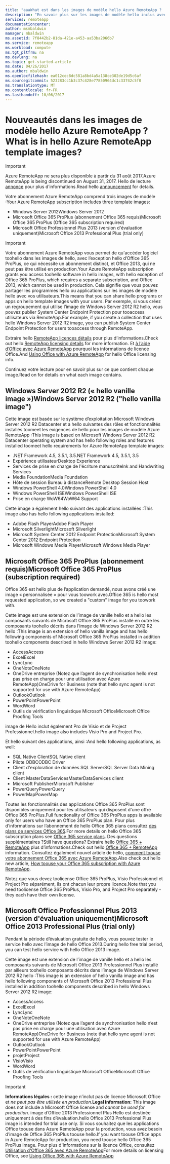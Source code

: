 ```yaml
---
title: "aaaWhat est dans les images de modèle hello Azure RemoteApp ? | Microsoft Docs"
description: "En savoir plus sur les images de modèle hello inclus avec Azure RemoteApp."
services: remoteapp
documentationcenter: 
author: msmbaldwin
manager: mbaldwin
ms.assetid: 7f8442b2-81da-421e-a453-aa53ba2066b7
ms.service: remoteapp
ms.workload: compute
ms.tgt_pltfrm: na
ms.devlang: na
ms.topic: get-started-article
ms.date: 04/26/2017
ms.author: mbaldwin
ms.openlocfilehash: ea012cec8dc581a8bd4a5a138ce302de19d5c6af
ms.sourcegitcommit: 523283cc1b3c37c428e77850964dc1c33742c5f0
ms.translationtype: MT
ms.contentlocale: fr-FR
ms.lasthandoff: 10/06/2017
---
```

# <a name="what-is-in-hello-azure-remoteapp-template-images"></a><span data-ttu-id="d972d-104">Nouveautés dans les images de modèle hello Azure RemoteApp ?</span><span class="sxs-lookup"><span data-stu-id="d972d-104">What is in hello Azure RemoteApp template images?</span></span>
> [!IMPORTANT]
> <span data-ttu-id="d972d-105">Azure RemoteApp ne sera plus disponible à partir du 31 août 2017.</span><span class="sxs-lookup"><span data-stu-id="d972d-105">Azure RemoteApp is being discontinued on August 31, 2017.</span></span> <span data-ttu-id="d972d-106">Hello de lecture [annonce](https://go.microsoft.com/fwlink/?linkid=821148) pour plus d’informations.</span><span class="sxs-lookup"><span data-stu-id="d972d-106">Read hello [announcement](https://go.microsoft.com/fwlink/?linkid=821148) for details.</span></span>
> 
> 

<span data-ttu-id="d972d-107">Votre abonnement Azure RemoteApp comprend trois images de modèle :</span><span class="sxs-lookup"><span data-stu-id="d972d-107">Your Azure RemoteApp subscription includes three template images:</span></span>

* <span data-ttu-id="d972d-108">Windows Server 2012</span><span class="sxs-lookup"><span data-stu-id="d972d-108">Windows Server 2012</span></span>
* <span data-ttu-id="d972d-109">Microsoft Office 365 ProPlus (abonnement Office 365 requis)</span><span class="sxs-lookup"><span data-stu-id="d972d-109">Microsoft Office 365 ProPlus (Office 365 subscription required)</span></span>
* <span data-ttu-id="d972d-110">Microsoft Office Professionnel Plus 2013 (version d'évaluation uniquement)</span><span class="sxs-lookup"><span data-stu-id="d972d-110">Microsoft Office 2013 Professional Plus (trial only)</span></span>

> [!IMPORTANT]
> <span data-ttu-id="d972d-111">Votre abonnement Azure RemoteApp vous permet de qu'accéder logiciel toohello dans les images de hello, avec l’exception hello d’Office 365 ProPlus, ce qui nécessite un abonnement distinct, et Office 2013, qui ne peut pas être utilisé en production.</span><span class="sxs-lookup"><span data-stu-id="d972d-111">Your Azure RemoteApp subscription grants you access toohello software in hello images, with hello exception of Office 365 ProPlus, which requires a separate subscription, and Office 2013, which cannot be used in production.</span></span> <span data-ttu-id="d972d-112">Cela signifie que vous pouvez partager les programmes hello ou applications sur les images de modèle hello avec vos utilisateurs.</span><span class="sxs-lookup"><span data-stu-id="d972d-112">This means that you can share hello programs or apps on hello template images with your users.</span></span> <span data-ttu-id="d972d-113">Par exemple, si vous créez un regroupement qui utilise l’image de Windows Server 2012 R2 hello, vous pouvez publier System Center Endpoint Protection pour tooaccess utilisateurs via RemoteApp.</span><span class="sxs-lookup"><span data-stu-id="d972d-113">For example, if you create a collection that uses hello Windows Server 2012 R2 image, you can publish System Center Endpoint Protection for users tooaccess through RemoteApp.</span></span>
> 
> <span data-ttu-id="d972d-114">Extraire hello [RemoteApp licences détails](remoteapp-licensing.md) pour plus d’informations.</span><span class="sxs-lookup"><span data-stu-id="d972d-114">Check out hello [RemoteApp licensing details](remoteapp-licensing.md) for more information.</span></span> <span data-ttu-id="d972d-115">Et [à l’aide d’Office avec Azure RemoteApp](remoteapp-o365.md) pourquoi les informations de licence Office.</span><span class="sxs-lookup"><span data-stu-id="d972d-115">And [Using Office with Azure RemoteApp](remoteapp-o365.md) for hello Office licensing info.</span></span>
> 
> 

<span data-ttu-id="d972d-116">Continuez votre lecture pour en savoir plus sur ce que contient chaque image.</span><span class="sxs-lookup"><span data-stu-id="d972d-116">Read on for details on what each image contains.</span></span>

## <a name="windows-server-2012-r2--hello-vanilla-image"></a><span data-ttu-id="d972d-117">Windows Server 2012 R2 (« hello vanille image »)</span><span class="sxs-lookup"><span data-stu-id="d972d-117">Windows Server 2012 R2  ("hello vanilla image")</span></span>
<span data-ttu-id="d972d-118">Cette image est basée sur le système d’exploitation Microsoft Windows Server 2012 R2 Datacenter et a hello suivantes des rôles et fonctionnalités installés toomeet les exigences de hello pour les images de modèle Azure RemoteApp :</span><span class="sxs-lookup"><span data-stu-id="d972d-118">This image is based on Microsoft Windows Server 2012 R2 Datacenter operating system and has hello following roles and features installed toomeet hello requirements for Azure RemoteApp template images:</span></span>

* <span data-ttu-id="d972d-119">.NET Framework 4.5, 3.5.1, 3.5</span><span class="sxs-lookup"><span data-stu-id="d972d-119">.NET Framework 4.5, 3.5.1, 3.5</span></span>
* <span data-ttu-id="d972d-120">Expérience utilisateur</span><span class="sxs-lookup"><span data-stu-id="d972d-120">Desktop Experience</span></span>
* <span data-ttu-id="d972d-121">Services de prise en charge de l'écriture manuscrite</span><span class="sxs-lookup"><span data-stu-id="d972d-121">Ink and Handwriting Services</span></span>
* <span data-ttu-id="d972d-122">Media Foundation</span><span class="sxs-lookup"><span data-stu-id="d972d-122">Media Foundation</span></span>
* <span data-ttu-id="d972d-123">Hôte de session Bureau à distance</span><span class="sxs-lookup"><span data-stu-id="d972d-123">Remote Desktop Session Host</span></span>
* <span data-ttu-id="d972d-124">Windows PowerShell 4.0</span><span class="sxs-lookup"><span data-stu-id="d972d-124">Windows PowerShell 4.0</span></span>
* <span data-ttu-id="d972d-125">Windows PowerShell ISE</span><span class="sxs-lookup"><span data-stu-id="d972d-125">Windows PowerShell ISE</span></span>
* <span data-ttu-id="d972d-126">Prise en charge WoW64</span><span class="sxs-lookup"><span data-stu-id="d972d-126">WoW64 Support</span></span>

<span data-ttu-id="d972d-127">Cette image a également hello suivant des applications installées :</span><span class="sxs-lookup"><span data-stu-id="d972d-127">This image also has hello following applications installed:</span></span>

* <span data-ttu-id="d972d-128">Adobe Flash Player</span><span class="sxs-lookup"><span data-stu-id="d972d-128">Adobe Flash Player</span></span>
* <span data-ttu-id="d972d-129">Microsoft Silverlight</span><span class="sxs-lookup"><span data-stu-id="d972d-129">Microsoft Silverlight</span></span>
* <span data-ttu-id="d972d-130">Microsoft System Center 2012 Endpoint Protection</span><span class="sxs-lookup"><span data-stu-id="d972d-130">Microsoft System Center 2012 Endpoint Protection</span></span>
* <span data-ttu-id="d972d-131">Microsoft Windows Media Player</span><span class="sxs-lookup"><span data-stu-id="d972d-131">Microsoft Windows Media Player</span></span>

## <a name="microsoft-office-365-proplus-subscription-required"></a><span data-ttu-id="d972d-132">Microsoft Office 365 ProPlus (abonnement requis)</span><span class="sxs-lookup"><span data-stu-id="d972d-132">Microsoft Office 365 ProPlus (subscription required)</span></span>
<span data-ttu-id="d972d-133">Office 365 est hello plus de l’application demandé, nous avons créé une image « personnalisée » pour vous toowork avec.</span><span class="sxs-lookup"><span data-stu-id="d972d-133">Office 365 is hello most requested application, so we created a "custom" image for you toowork with.</span></span>

<span data-ttu-id="d972d-134">Cette image est une extension de l’image de vanille hello et a hello les composants suivants de Microsoft Office 365 ProPlus installé en outre les composants toohello décrits dans l’image de Windows Server 2012 R2 hello :</span><span class="sxs-lookup"><span data-stu-id="d972d-134">This image is an extension of hello vanilla image and has hello following components of Microsoft Office 365 ProPlus installed in addition toohello components described in hello Windows Server 2012 R2 image:</span></span>

* <span data-ttu-id="d972d-135">Access</span><span class="sxs-lookup"><span data-stu-id="d972d-135">Access</span></span>
* <span data-ttu-id="d972d-136">Excel</span><span class="sxs-lookup"><span data-stu-id="d972d-136">Excel</span></span>
* <span data-ttu-id="d972d-137">Lync</span><span class="sxs-lookup"><span data-stu-id="d972d-137">Lync</span></span>
* <span data-ttu-id="d972d-138">OneNote</span><span class="sxs-lookup"><span data-stu-id="d972d-138">OneNote</span></span>
* <span data-ttu-id="d972d-139">OneDrive entreprise (Notez que l’agent de synchronisation hello n’est pas prise en charge pour une utilisation avec Azure RemoteApp)</span><span class="sxs-lookup"><span data-stu-id="d972d-139">OneDrive for Business (note that hello sync agent is not supported for use with Azure RemoteApp)</span></span>
* <span data-ttu-id="d972d-140">Outlook</span><span class="sxs-lookup"><span data-stu-id="d972d-140">Outlook</span></span>
* <span data-ttu-id="d972d-141">PowerPoint</span><span class="sxs-lookup"><span data-stu-id="d972d-141">PowerPoint</span></span>
* <span data-ttu-id="d972d-142">Word</span><span class="sxs-lookup"><span data-stu-id="d972d-142">Word</span></span>
* <span data-ttu-id="d972d-143">Outils de vérification linguistique Microsoft Office</span><span class="sxs-lookup"><span data-stu-id="d972d-143">Microsoft Office Proofing Tools</span></span>

<span data-ttu-id="d972d-144">image de Hello inclut également Pro de Visio et de Project Professionnel.</span><span class="sxs-lookup"><span data-stu-id="d972d-144">hello image also includes Visio Pro and Project Pro.</span></span>

<span data-ttu-id="d972d-145">Et hello suivant des applications, ainsi :</span><span class="sxs-lookup"><span data-stu-id="d972d-145">And hello following applications, as well:</span></span>

* <span data-ttu-id="d972d-146">SQL Native Client</span><span class="sxs-lookup"><span data-stu-id="d972d-146">SQL Native client</span></span>
* <span data-ttu-id="d972d-147">Pilote ODBC</span><span class="sxs-lookup"><span data-stu-id="d972d-147">ODBC Driver</span></span>
* <span data-ttu-id="d972d-148">Client d'exploration de données SQL Server</span><span class="sxs-lookup"><span data-stu-id="d972d-148">SQL Server Data Mining client</span></span>
* <span data-ttu-id="d972d-149">Client MasterDataServices</span><span class="sxs-lookup"><span data-stu-id="d972d-149">MasterDataServices client</span></span>
* <span data-ttu-id="d972d-150">Microsoft Publisher</span><span class="sxs-lookup"><span data-stu-id="d972d-150">Microsoft Publisher</span></span>
* <span data-ttu-id="d972d-151">PowerQuery</span><span class="sxs-lookup"><span data-stu-id="d972d-151">PowerQuery</span></span>
* <span data-ttu-id="d972d-152">PowerMap</span><span class="sxs-lookup"><span data-stu-id="d972d-152">PowerMap</span></span>

<span data-ttu-id="d972d-153">Toutes les fonctionnalités des applications Office 365 ProPlus sont disponibles uniquement pour les utilisateurs qui disposent d'une offre Office 365 ProPlus.</span><span class="sxs-lookup"><span data-stu-id="d972d-153">Full functionality of Office 365 ProPlus apps is available only for users who have an Office 365 ProPlus plan.</span></span> <span data-ttu-id="d972d-154">Pour plus d’informations sur l’abonnement de hello Office 365 plans consultez [des plans de services Office 365](http://technet.microsoft.com/library/office-365-plan-options.aspx).</span><span class="sxs-lookup"><span data-stu-id="d972d-154">For more details on hello Office 365 subscription plans see [Office 365 service plans](http://technet.microsoft.com/library/office-365-plan-options.aspx).</span></span> <span data-ttu-id="d972d-155">Des questions supplémentaires ?</span><span class="sxs-lookup"><span data-stu-id="d972d-155">Still have questions?</span></span> <span data-ttu-id="d972d-156">Extraire hello [Office 365 + RemoteApp](remoteapp-o365.md) plus d’informations.</span><span class="sxs-lookup"><span data-stu-id="d972d-156">Check out hello [Office 365 + RemoteApp](remoteapp-o365.md) information.</span></span> <span data-ttu-id="d972d-157">Consultez également nouvel article de hello, [comment toouse votre abonnement Office 365 avec Azure RemoteApp](remoteapp-officesubscription.md).</span><span class="sxs-lookup"><span data-stu-id="d972d-157">Also check out hello new article, [How toouse your Office 365 subscription with Azure RemoteApp](remoteapp-officesubscription.md).</span></span>

<span data-ttu-id="d972d-158">Notez que vous devez toolicense Office 365 ProPlus, Visio Professionnel et Project Pro séparément, ils ont chacun leur propre licence.</span><span class="sxs-lookup"><span data-stu-id="d972d-158">Note that you need toolicense Office 365 ProPlus, Visio Pro, and Project Pro separately - they each have their own license.</span></span>

## <a name="microsoft-office-2013-professional-plus-trial-only"></a><span data-ttu-id="d972d-159">Microsoft Office Professionnel Plus 2013 (version d'évaluation uniquement)</span><span class="sxs-lookup"><span data-stu-id="d972d-159">Microsoft Office 2013 Professional Plus (trial only)</span></span>
<span data-ttu-id="d972d-160">Pendant la période d’évaluation gratuite de hello, vous pouvez tester le service hello avec l’image de hello Office 2013.</span><span class="sxs-lookup"><span data-stu-id="d972d-160">During hello free trial period, you can test hello service with hello Office 2013 image.</span></span>

<span data-ttu-id="d972d-161">Cette image est une extension de l’image de vanille hello et a hello les composants suivants de Microsoft Office 2013 Professionnel Plus installé par ailleurs toohello composants décrits dans l’image de Windows Server 2012 R2 hello :</span><span class="sxs-lookup"><span data-stu-id="d972d-161">This image is an extension of hello vanilla image and has hello following components of Microsoft Office 2013 Professional Plus installed in addition toohello components described in hello Windows Server 2012 R2 image:</span></span>

* <span data-ttu-id="d972d-162">Access</span><span class="sxs-lookup"><span data-stu-id="d972d-162">Access</span></span>
* <span data-ttu-id="d972d-163">Excel</span><span class="sxs-lookup"><span data-stu-id="d972d-163">Excel</span></span>
* <span data-ttu-id="d972d-164">Lync</span><span class="sxs-lookup"><span data-stu-id="d972d-164">Lync</span></span>
* <span data-ttu-id="d972d-165">OneNote</span><span class="sxs-lookup"><span data-stu-id="d972d-165">OneNote</span></span>
* <span data-ttu-id="d972d-166">OneDrive entreprise (Notez que l’agent de synchronisation hello n’est pas prise en charge pour une utilisation avec Azure RemoteApp)</span><span class="sxs-lookup"><span data-stu-id="d972d-166">OneDrive for Business (note that hello sync agent is not supported for use with Azure RemoteApp)</span></span>
* <span data-ttu-id="d972d-167">Outlook</span><span class="sxs-lookup"><span data-stu-id="d972d-167">Outlook</span></span>
* <span data-ttu-id="d972d-168">PowerPoint</span><span class="sxs-lookup"><span data-stu-id="d972d-168">PowerPoint</span></span>
* <span data-ttu-id="d972d-169">projet</span><span class="sxs-lookup"><span data-stu-id="d972d-169">Project</span></span>
* <span data-ttu-id="d972d-170">Visio</span><span class="sxs-lookup"><span data-stu-id="d972d-170">Visio</span></span>
* <span data-ttu-id="d972d-171">Word</span><span class="sxs-lookup"><span data-stu-id="d972d-171">Word</span></span>
* <span data-ttu-id="d972d-172">Outils de vérification linguistique Microsoft Office</span><span class="sxs-lookup"><span data-stu-id="d972d-172">Microsoft Office Proofing Tools</span></span>

> [!IMPORTANT]
> <span data-ttu-id="d972d-173">**Informations légales :** cette image n’inclut pas de licence Microsoft Office et *ne peut pas être utilisée en production*.</span><span class="sxs-lookup"><span data-stu-id="d972d-173">**Legal information:** This image does not include a Microsoft Office license and *cannot be used for production*.</span></span> <span data-ttu-id="d972d-174">image d’Office 2013 Professionnel Plus Hello est destinée uniquement à des fins d’évaluation.</span><span class="sxs-lookup"><span data-stu-id="d972d-174">hello Office 2013 Professional Plus image is intended for trial use only.</span></span> <span data-ttu-id="d972d-175">Si vous souhaitez que les applications Office toouse dans Azure RemoteApp pour la production, vous avez besoin d’image de Office 365 ProPlus toouse hello.</span><span class="sxs-lookup"><span data-stu-id="d972d-175">If you want toouse Office apps in Azure RemoteApp for production, you need toouse hello Office 365 ProPlus image.</span></span> <span data-ttu-id="d972d-176">Pour plus d'informations sur la licence Office, consultez [Utilisation d'Office 365 avec Azure RemoteApp](remoteapp-o365.md)</span><span class="sxs-lookup"><span data-stu-id="d972d-176">For more details on licensing Office, see [Using Office 365 with Azure RemoteApp](remoteapp-o365.md)</span></span>
> 
> 

